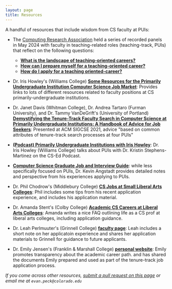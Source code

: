 ```yaml
---
layout: page
title: Resources
---
```

<link rel="stylesheet" href="cspui.css">

A handful of resources that include wisdom from CS faculty at PUIs:

- The [Computing Research Association](https://cra.org/crae/) held a series of recorded panels in May 2024 with faculty in teaching-related roles (teaching-track, PUIs) that reflect on the following questions:
  - [**What is the landscape of teaching-oriented careers?**](https://www.youtube.com/watch?v=YnzxidGoRfY)
  - [**How can I prepare myself for a teaching-oriented career?**](https://www.youtube.com/watch?v=yaO1zh385lI)
  - [**How do I apply for a teaching oriented-career?**](https://www.youtube.com/watch?v=MhoPv4Ac3B8)


- Dr. Iris Howley's (Williams College) [**Some Resources for the Primarily Undergraduate Institution Computer Science Job Market**](https://docs.google.com/document/d/1JGyp7_NJKDAjCpsm8Z5_lty0P76jk3bhPPMdQJaF0nw/edit?usp=sharing): Provides links to lots of different resources related to faculty positions at CS primarily-undergraduate institutions. 

- Dr. Janet Davis (Whitman College), Dr. Andrea Tartaro (Furman University), and Dr. Tammy VanDeGrift's (University of Portland) [**Demystifying the Tenure-Track Faculty Search in Computer Science at Primarily Undergraduate Institutions: A Handbook of Advice for Job Seekers**](https://dl.acm.org/doi/10.1145/3408877.3432512): Presented at ACM SIGCSE 2021, advice "based on common attributes of tenure-track search processes at four PUIs"

- [**(Podcast) Primarily Undergraduate Institutions with Iris Howley**](https://csedpodcast.org/blog/s3ep10_primarily_undergraduate_institutions/): Dr. Iris Howley (Williams College) talks about PUIs with Dr. Kristin Stephens-Martinez on the CS-Ed Podcast.

- [**Computer Science Graduate Job and Interview Guide**](https://csguides.github.io/grad-job-guide/): while less specifically focused on PUIs, Dr. Kevin Angstadt provides detailed notes and perspective from his experiences applying to PUIs. 

- Dr. Phil Chodrow's (Middlebury College) [**CS Jobs at Small Liberal Arts Colleges**](https://www.philchodrow.prof/job_app.html): Phil includes some tips from his recent application experience, and includes his application material. 

- Dr. Amanda Stent's (Colby College) [**Academic CS Careers at Liberal Arts Colleges**](https://medium.com/@ajstent/academic-cs-careers-at-liberal-arts-colleges-917b0d3e82ab): Amanda writes a nice FAQ outlining life as a CS prof at liberal arts colleges, including application guidance.

- Dr. Leah Perlmuuter's (Grinnell College) [**faculty page**](https://perlmutter.cs.grinnell.edu/home/#apps): Leah includes a short note on her applicatoin experience and shares her application materials to Grinnell for guidance to future applicants.

- Dr. Emily Jensen's (Franklin & Marshall College) [**personal website**](https://emilykjensen.com/docs/): Emily  promotes transparency about the academic career path. and has shared the documents Emily prepared and used as part of the tenure-track job application process.

_If you come across other resources, [submit a pull request on this page](https://github.com/cs-pui/cs-pui.github.io/blob/master/resources.md) or email me at `evan.peck@colorado.edu`_

